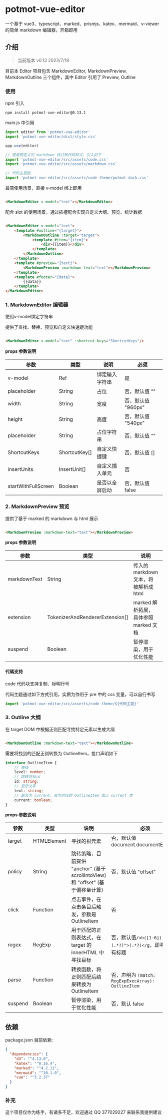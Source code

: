 # potmot-vue-editor

一个基于 vue3、typescript、marked、prismjs、katex、mermaid、v-viewer 的简单 markdown 编辑器，开箱即用

## 介绍

> 当前版本 v0.13 2023/7/18

目前本 Editor 项目包含 MarkdownEditor, MarkdownPreview, MarkdownOutline 三个组件，其中 Editor 引用了 Preview, Outline

### 使用

npm 引入

```
npm install potmot-vue-editor@0.13.1
```

main.js 中引用

```javascript
import editor from 'potmot-vue-editor'
import 'potmot-vue-editor/dist/style.css'

app.use(editor)

// 使用预定义的 markdown 样式和代码样式，引入如下
import 'potmot-vue-editor/src/assets/code.css'
import 'potmot-vue-editor/src/assets/markdown.css'

// 代码主题色
import 'potmot-vue-editor/src/assets/code-theme/potmot-dark.css'
```

最简使用场景，直接 v-model 绑上即用

```html

<MarkdownEditor v-model="text"></MarkdownEditor>
```

配合 slot 的使用场景，通过插槽配合实现自定义大纲、预览、统计数据

```html

<MarkdownEditor v-model="text">
    <template #outline="{target}">
        <MarkdownOutline :target="target">
            <template #item="{item}">
                <div>{{item}}</div>
            </template>
        </MarkdownOutline>
    </template>
    <template #preview="{text}">
        <MarkdownPreview :markdown-text="text"></MarkdownPreview>
    </template>
    <template #footer="{data}">
        {{data}}
    </template>
</MarkdownEditor>
```

### 1. MarkdownEditor 编辑器

使用v-model绑定字符串

提供了查找、替换、预览和自定义快速键功能

```html

<MarkdownEditor v-model="text" :shortcut-keys="ShortcutKeys"/>
```

**props 参数说明**

| 参数                  | 类型                  | 说明      | 必须            |
|---------------------|---------------------|---------|---------------|
| v-model             | Ref<String>         | 绑定输入字符串 | 是             |
| placeholder         | String              | 占位      | 否，默认值 ""      |
| width               | String              | 宽度      | 否，默认值 "960px" |
| height              | String              | 高度      | 否，默认值 "540px" |
| placeholder         | String              | 占位字符串   | 否，默认值 ""      |
| ShortcutKeys        | ShortcutKey[] | 自定义快捷键  | 否，默认值 []      |
| insertUnits         | InsertUnit[]        | 自定义插入单元 | 否             |
| startWithFullScreen | Boolean             | 是否以全屏启动 | 否，默认值 false   |

### 2. MarkdownPreview 预览

提供了基于 marked 的 markdown 与 html 展示

```html

<MarkdownPreview :markdown-text="text"></MarkdownPreview>
```

**props 参数说明**

| 参数           | 类型                              | 说明                         | 必须         |
|--------------|---------------------------------|----------------------------|------------|
| markdownText | String                          | 传入的markdown文本，将被解析成html    | 是          |
| extension    | TokenizerAndRendererExtension[] | marked 解析拓展，具体参照 marked 文档 | 否，默认值 []   |
| suspend      | Boolean                         | 暂停渲染，用于优化性能                | 否，默认 false |

#### 代碼支持

code 代码块支持复制、标明行号

代码主题通过如下方式引用，实质为作用于 pre 中的 css 变量，可以自行书写

```typescript
import 'potmot-vue-editor/src/asserts/code-theme/${代码主题}'
```

### 3. Outline 大纲

在 target DOM 中根据正则匹配寻找特定元素以生成大纲

```html

<MarkdownOutline :markdown-text="text"></MarkdownOutline>
```

需要将找到的匹配正则转换为 OutlineItem，接口声明如下

```typescript
interface OutlineItem {
    // 等级
    level: number;
    // 跳转目标id
    id: string;
    // 显示文字
    text: string;
    // 是否为 current，会为对应的 OutlineItem 加上 current 类
    current: boolean;
}
```

**props 参数说明**

| 参数           | 类型          | 说明                                                         | 必须                                                     |
|--------------|-------------|------------------------------------------------------------|--------------------------------------------------------|
| target       | HTMLElement | 寻找的根元素                                                     | 否，默认值 document.documentElement                         |
| policy       | String      | 跳转策略，目前提供 "anchor" (基于scrollIntoView) 和 "offset" (基于偏移量计算) | 否，默认值 "offset"                                         |
| click        | Function    | 点击事件，在点击条目后触发，参数是 OutlineItem                              | 否                                                      |
| regex        | RegExp      | 用于匹配的正则表达式，在 target 的 innerHTML 中寻找目标                      | 否，默认值`/<h([1-6]) id="(.*?)">(.*?)</g`，即寻找所有标题          |
| parse        | Function    | 转换函数，将正则匹配后结果转换为 OutlineItem                               | 否，声明为 `(match: RegExpExecArray): OutlineItem`          |
| suspend      | Boolean     | 暂停渲染，用于优化性能                                                | 否，默认 false                                             |

## 依赖

package.json 目前依赖:

```json
{
  "dependencies": {
    "d3": "^4.13.0",
    "katex": "^0.16.4",
    "marked": "^4.2.12",
    "mermaid": "^10.1.0",
    "vue": "^3.2.37"
  }
}

```

### 补充

这个项目仅作为练手，有诸多不足，欢迎通过 QQ 377029227 来联系我提供建议